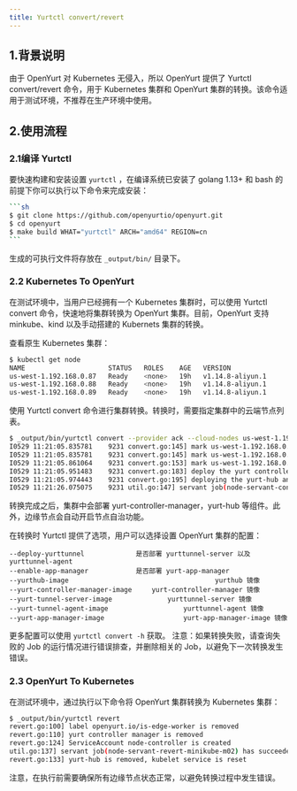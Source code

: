 ```yaml
---
title: Yurtctl convert/revert
---
```


## 1.背景说明

由于 OpenYurt 对 Kubernetes 无侵入，所以 OpenYurt 提供了 Yurtctl convert/revert 命令，用于 Kubernetes 集群和 OpenYurt 集群的转换。该命令适用于测试环境，不推荐在生产环境中使用。



## 2.使用流程

### 2.1编译 Yurtctl

要快速构建和安装设置 `yurtctl` ，在编译系统已安装了 golang 1.13+ 和 bash 的前提下你可以执行以下命令来完成安装：

~~~sh
```sh
$ git clone https://github.com/openyurtio/openyurt.git
$ cd openyurt
$ make build WHAT="yurtctl" ARCH="amd64" REGION=cn
```
~~~

生成的可执行文件将存放在 `_output/bin/` 目录下。

### 2.2 Kubernetes To OpenYurt

在测试环境中，当用户已经拥有一个 Kubernetes 集群时，可以使用 Yurtctl convert 命令，快速地将集群转换为 OpenYurt 集群。目前，OpenYurt 支持 minkube、kind 以及手动搭建的 Kubernets 集群的转换。

查看原生 Kubernetes 集群：

```sh
$ kubectl get node
NAME                     STATUS   ROLES    AGE   VERSION
us-west-1.192.168.0.87   Ready    <none>   19h   v1.14.8-aliyun.1
us-west-1.192.168.0.88   Ready    <none>   19h   v1.14.8-aliyun.1
us-west-1.192.168.0.89   Ready    <none>   19h   v1.14.8-aliyun.1
```

使用 Yurtctl convert 命令进行集群转换。转换时，需要指定集群中的云端节点列表。

```sh
$ _output/bin/yurtctl convert --provider ack --cloud-nodes us-west-1.192.168.0.87,us-west-1.192.168.0.88
I0529 11:21:05.835781    9231 convert.go:145] mark us-west-1.192.168.0.87 as the cloud-node
I0529 11:21:05.835781    9231 convert.go:145] mark us-west-1.192.168.0.88 as the cloud-node
I0529 11:21:05.861064    9231 convert.go:153] mark us-west-1.192.168.0.89 as the edge-node
I0529 11:21:05.951483    9231 convert.go:183] deploy the yurt controller manager
I0529 11:21:05.974443    9231 convert.go:195] deploying the yurt-hub and resetting the kubelet service...
I0529 11:21:26.075075    9231 util.go:147] servant job(node-servant-convert-us-west-1.192.168.0.89) has succeeded
```

转换完成之后，集群中会部署 yurt-controller-manager，yurt-hub 等组件。此外，边缘节点会自动开启节点自治功能。

在转换时 Yurtctl 提供了选项，用户可以选择设置 OpenYurt 集群的配置：

```
--deploy-yurttunnel				是否部署 yurttunnel-server 以及 yurttunnel-agent
--enable-app-manager			是否部署 yurt-app-manager
--yurthub-image										yurthub 镜像
--yurt-controller-manager-image		yurt-controller-manager 镜像
--yurt-tunnel-server-image				yurttunnel-server 镜像
--yurt-tunnel-agent-image					yurttunnel-agent 镜像
--yurt-app-manager-image					yurt-app-manager-image 镜像
```

更多配置可以使用 `yurtctl convert -h` 获取。
注意：如果转换失败，请查询失败的 Job 的运行情况进行错误排查，并删除相关的 Job，以避免下一次转换发生错误。

### 2.3 OpenYurt To Kubernetes

在测试环境中，通过执行以下命令将 OpenYurt 集群转换为 Kubernetes 集群：

```sh
$ _output/bin/yurtctl revert
revert.go:100] label openyurt.io/is-edge-worker is removed
revert.go:110] yurt controller manager is removed
revert.go:124] ServiceAccount node-controller is created
util.go:137] servant job(node-servant-revert-minikube-m02) has succeeded
revert.go:133] yurt-hub is removed, kubelet service is reset
```

注意，在执行前需要确保所有边缘节点状态正常，以避免转换过程中发生错误。





